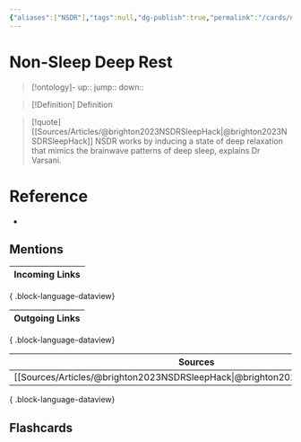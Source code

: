 ```yaml
---
{"aliases":["NSDR"],"tags":null,"dg-publish":true,"permalink":"/cards/non-sleep-deep-rest/","dgPassFrontmatter":true}
---
```


# Non-Sleep Deep Rest

> [!ontology]-
> up:: 
> jump:: 
> down:: 

> [!Definition] Definition

> [!quote] [[Sources/Articles/@brighton2023NSDRSleepHack\|@brighton2023NSDRSleepHack]]
> NSDR works by inducing a state of deep relaxation that mimics the brainwave patterns of deep sleep, explains Dr Varsani.

# Reference

- 

## Mentions

| Incoming Links |
| -------------- |

{ .block-language-dataview}

| Outgoing Links |
| -------------- |

{ .block-language-dataview}

| Sources                                                                        |
| ------------------------------------------------------------------------------ |
| [[Sources/Articles/@brighton2023NSDRSleepHack\|@brighton2023NSDRSleepHack]] |

{ .block-language-dataview}

## Flashcards